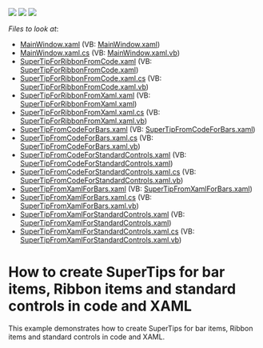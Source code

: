 <!-- default badges list -->
![](https://img.shields.io/endpoint?url=https://codecentral.devexpress.com/api/v1/VersionRange/128658691/10.2.3%2B)
[![](https://img.shields.io/badge/Open_in_DevExpress_Support_Center-FF7200?style=flat-square&logo=DevExpress&logoColor=white)](https://supportcenter.devexpress.com/ticket/details/E2702)
[![](https://img.shields.io/badge/📖_How_to_use_DevExpress_Examples-e9f6fc?style=flat-square)](https://docs.devexpress.com/GeneralInformation/403183)
<!-- default badges end -->
<!-- default file list -->
*Files to look at*:

* [MainWindow.xaml](./CS/MainWindow.xaml) (VB: [MainWindow.xaml](./VB/MainWindow.xaml))
* [MainWindow.xaml.cs](./CS/MainWindow.xaml.cs) (VB: [MainWindow.xaml.vb](./VB/MainWindow.xaml.vb))
* [SuperTipForRibbonFromCode.xaml](./CS/SuperTipForRibbonFromCode.xaml) (VB: [SuperTipForRibbonFromCode.xaml](./VB/SuperTipForRibbonFromCode.xaml))
* [SuperTipForRibbonFromCode.xaml.cs](./CS/SuperTipForRibbonFromCode.xaml.cs) (VB: [SuperTipForRibbonFromCode.xaml.vb](./VB/SuperTipForRibbonFromCode.xaml.vb))
* [SuperTipForRibbonFromXaml.xaml](./CS/SuperTipForRibbonFromXaml.xaml) (VB: [SuperTipForRibbonFromXaml.xaml](./VB/SuperTipForRibbonFromXaml.xaml))
* [SuperTipForRibbonFromXaml.xaml.cs](./CS/SuperTipForRibbonFromXaml.xaml.cs) (VB: [SuperTipForRibbonFromXaml.xaml.vb](./VB/SuperTipForRibbonFromXaml.xaml.vb))
* [SuperTipFromCodeForBars.xaml](./CS/SuperTipFromCodeForBars.xaml) (VB: [SuperTipFromCodeForBars.xaml](./VB/SuperTipFromCodeForBars.xaml))
* [SuperTipFromCodeForBars.xaml.cs](./CS/SuperTipFromCodeForBars.xaml.cs) (VB: [SuperTipFromCodeForBars.xaml.vb](./VB/SuperTipFromCodeForBars.xaml.vb))
* [SuperTipFromCodeForStandardControls.xaml](./CS/SuperTipFromCodeForStandardControls.xaml) (VB: [SuperTipFromCodeForStandardControls.xaml](./VB/SuperTipFromCodeForStandardControls.xaml))
* [SuperTipFromCodeForStandardControls.xaml.cs](./CS/SuperTipFromCodeForStandardControls.xaml.cs) (VB: [SuperTipFromCodeForStandardControls.xaml.vb](./VB/SuperTipFromCodeForStandardControls.xaml.vb))
* [SuperTipFromXamlForBars.xaml](./CS/SuperTipFromXamlForBars.xaml) (VB: [SuperTipFromXamlForBars.xaml](./VB/SuperTipFromXamlForBars.xaml))
* [SuperTipFromXamlForBars.xaml.cs](./CS/SuperTipFromXamlForBars.xaml.cs) (VB: [SuperTipFromXamlForBars.xaml.vb](./VB/SuperTipFromXamlForBars.xaml.vb))
* [SuperTipFromXamlForStandardControls.xaml](./CS/SuperTipFromXamlForStandardControls.xaml) (VB: [SuperTipFromXamlForStandardControls.xaml](./VB/SuperTipFromXamlForStandardControls.xaml))
* [SuperTipFromXamlForStandardControls.xaml.cs](./CS/SuperTipFromXamlForStandardControls.xaml.cs) (VB: [SuperTipFromXamlForStandardControls.xaml.vb](./VB/SuperTipFromXamlForStandardControls.xaml.vb))
<!-- default file list end -->
# How to create SuperTips for bar items, Ribbon items and standard controls in code and XAML


<p>This example demonstrates how to create SuperTips for bar items, Ribbon items and standard controls in code and XAML.</p>

<br/>


